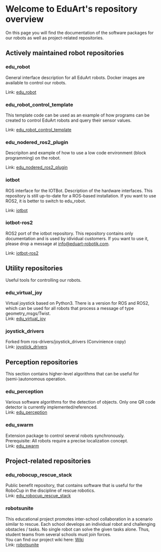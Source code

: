 # Welcome to EduArt's repository overview
On this page you will find the documentation of the software packages for our robots as well as project-related repositories.

## Actively maintained robot repositories
### edu_robot
General interface description for all EduArt robots. Docker images are available to control our robots.  

Link: [edu_robot](https://github.com/EduArt-Robotik/edu_robot)

### edu_robot_control_template
This template code can be used as an example of how programs can be created to control EduArt robots and query their sensor values. 

Link: [edu_robot_control_template](https://github.com/EduArt-Robotik/edu_robot_control_template)

### edu_nodered_ros2_plugin
Descripiton and example of how to use a low code environment (block programming) on the robot.

Link: [edu_nodered_ros2_plugin](https://github.com/EduArt-Robotik/edu_nodered_ros2_plugin)


### iotbot
ROS interface for the IOTBot. Description of the hardware interfaces. This repository is still up-to-date for a ROS-based installation. If you want to use ROS2, it is better to switch to edu_robot.  

Link: [iotbot](https://github.com/EduArt-Robotik/iotbot)

### iotbot-ros2
ROS2 port of the iotbot repository. This repository contains only documentation and is used by idividual customers. If you want to use it, please drop a message at info@eduart-robotik.com.

Link: [iotbot-ros2](https://github.com/EduArt-Robotik/iotbot-ros2)

## Utility repositories
Useful tools for controlling our robots.


### edu_virtual_joy
Virtual joystick based on Python3. There is a version for ROS and ROS2, which can be used for all robots that process a message of type geometry_msgs/Twist.  
Link: [edu_virtual_joy](https://github.com/EduArt-Robotik/edu_virtual_joy)
### joystick_drivers
Forked from ros-drivers/joystick_drivers (Convinience copy)  
Link: [joystick_drivers](https://github.com/EduArt-Robotik/joystick_drivers)



## Perception repositories
This section contains higher-level algorithms that can be useful for (semi-)autonomous operation.
### edu_perception
Various software algorithms for the detection of objects. Only one QR code detector is currently implemented/referenced.  
Link: [edu_perception](https://github.com/EduArt-Robotik/edu_perception)
### edu_swarm
Extension package to control several robots synchronously.  
Prerequisite: All robots require a precise localization concept.  
Link: [edu_swarm](https://github.com/EduArt-Robotik/edu_swarm)

## Project-related repositories
### edu_robocup_rescue_stack
Public benefit repository, that contains software that is useful for the RoboCup in the discipline of rescue robotics.  
Link: [edu_robocup_rescue_stack](https://github.com/EduArt-Robotik/edu_robocup_rescue_stack)
### robotsunite
This educational project promotes inter-school collaboration in a scenario similar to rescue. Each school develops an individual robot and challenging obstacles / tasks. No single robot can solve the given tasks alone. Thus, student teams from several schools must join forces.  
You can find our project wiki here: [Wiki](https://github.com/EduArt-Robotik/robotsunite/wiki)  
Link: [robotsunite](https://github.com/EduArt-Robotik/robotsunite)
